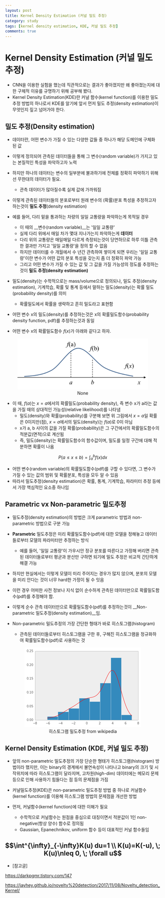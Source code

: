 ```yaml
---
layout: post
title: Kernel Density Estimation (커널 밀도 추정)
category: study
tags: [kernel density estimation, KDE, 커널 밀도 추정]
comments: true
---
```


# Kernel Density Estimation (커널 밀도 추정)

- CNN을 이용한 실험을 했는데 직관적으로는 결과가 좋아졌지만 왜 좋아졌는지에 대한 구체적 이유를 규명하기 위해 공부해 봤다.
- Kernel Density Estimation(KDE)란 커널 함수(kernel function)를 이용한 밀도추정 방법의 하나로서 KDE를 알기에 앞서 먼저 밀도 추정(density estimation)이 무엇인지 짚고 넘어가야 한다.

## 밀도 추정(Density estimation)
- 데이터란, 어떤 변수가 가질 수 있는 다양한 값들 중 하나가 해당 도메인에 구체화 된 값
- 이렇게 정의되어 관측된 데이터들을 통해 그 변수(random variable)가 가지고 있는 본질적인 특성을 파악하고자 노력

- 하지만 하나의 데이터는 변수의 일부분에 불과하기에 전체를 정확히 파악하기 위해선 무한대의 데이터가 필요.
  - 관측 데이터가 많아질수록 실제 값에 가까워짐
- 이렇게 관측된 데이터들의 분포로부터 원래 변수의 (확률)분포 특성을 추정하고자 하는것이 __밀도 추정__(density estimation)

- 예를 들어, 다리 밑을 통과하는 차량의 일일 교통량을 파악하는게 목적일 경우
  - 이 때의 __변수(random variable)__는 '일일 교통량'
  - 실제 다리 위에서 매일 차가 몇대 지나가는지 파악하는게 __데이터__
  - 다리 위의 교통량은 매일매일 다르게 측정되는것이 당연하므로 하루 이틀 관측한 결과만 가지고 '일일 교통량'을 정의 할 수 없음
  - 하지만 데이터를 수 개월에서 수 년간 관측하여 쌓이게 되면 우리는 '일일 교통량'이란 변수가 어떤 값의 분포 특성을 갖는지 좀 더 정확히 파악 가능
  - 그리고 어떤 변수가 가질 수 있는 값 및 그 값을 가질 가능성의 정도를 추정하는것이 __밀도 추정(density estimation)__

- 밀도(density)는 수학적으로는 mass/volume으로 정의되나, 밀도 추정(density estimation), 기계학습, 확률 및 통계 등에서 말하는 밀도(density)는 확률 밀도(probability density)를 의미
  - 확률밀도에서 확률을 생략하고 흔히 밀도라고 표현함

- 어떤 변수 x의 밀도(density)를 추정하는것은 x의 확률밀도함수(probability density function, pdf)를 추정하는것과 동일
- 어떤 변수 x의 확률밀도함수 $f(x)$가 아래와 같다고 하자.

<center>
<figure>
<img src="/assets/post_img/study/2019-02-03-KDE/fig1.png" alt="views">
<figcaption>None</figcaption>
</figure>
</center>

- 이 때, $f(a)$는 $x=a$에서의 확률밀도(probability density), 즉 변수 x가 a라는 값을 가질 때의 상대적인 가능성(relative likelihood)를 나타냄
  - 밀도(density)와 확률(probability)를 구분해 보면 위 그림에서 $x=a$일 확률은 0이지만(점), $x=a$에서의 밀도(density)는 $f(a)$로 0이 아님
  - x가 a, b 사이의 값을 가질 확률(probability)은 그 구간에서의 확률밀도함수의 적분값(면적)으로 계산됨
  - 즉, 밀도(density)는 확률밀도함수의 함수값이며, 밀도를 일정 구간에 대해 적분하면 확률이 나옴

$$P(a\leq x\leq b)=\int^{b}_{a}f(x) dx$$

- 어떤 변수(random variable)의 확률밀도함수(pdf)를 구할 수 있다면, 그 변수가 가질 수 있는 값의 범위 및 확률분포, 특성을 모두 알 수 있음
- 따라서 밀도추정(density estimation)은 확률, 통계, 기계학습, 파라미터 추정 등에서 가장 핵심적인 요소중 하나임

## Parametric vx Non-parametric 밀도추정
- 밀도추정(density estimation)의 방법은 크게 parametric 방법과 non-parametric 방법으로 구분 가능

- __Parametric__ 밀도추정은 미리 확률밀도함수(pdf)에 대한 모델을 정해놓고 데이터들로부터 모델의 파라미터만 추정하는 방식
  - 예를 들어, '일일 교통량'이 가우시안 정규 분포를 따른다고 가정해 버리면 관측된 데이터들로부터 평균과 분산만 구하면 되기에 밀도 추정은 비교적 간단하게 해결 가능
- 하지만 현실에서는 이렇게 모델이 미리 주어지는 경우가 많지 않으며, 분포의 모델을 미리 안다는 것이 너무 hard한 가정이 될 수 잇음
- 이런 경우 어떠한 사전 정보나 지식 없이 순수하게 관측된 데이터만으로 확률밀도함수(pdf)를 추정해야 함.
- 이렇게 순수 관측 데이터만으로 확률밀도함수(pdf)를 추정하는것이 __Non-parametric 밀도추정(density estimation)__임.

- Non-parametric 밀도추정의 가장 간단한 형태가 바로 히스토그램(histogram)
  - 관측된 데이터들로부터 히스토그램을 구한 후, 구해진 히스토그램을 정규화하여 확률밀도함수(pdf)로 사용하는 것
  
<center>
<figure>
<img src="/assets/post_img/study/2019-02-03-KDE/fig2.png" alt="views">
<figcaption>히스토그램 밀도추정 from wikipedia</figcaption>
</figure>
</center>

## Kernel Density Estimation (KDE, 커널 밀도 추정)
- 앞의 non-parametric 밀도추정의 가장 단순한 형태가 히스토그램(histogram) 방법이라 했지만, 이는 binary의 경계에서 불연속성이 나타나고 binary의 크기 및 시작위치에 따라 히스토그램이 달라지며, 고차원(high-dim) 데이터에는 메모리 문제등으로 인해 사용하기 힘들다는 점 등의 문제점을 가짐

- 커널밀도추정(KDE)은 non-parametric 밀도추정 방법 중 하나로 커널함수(kernel function)를 이용해 히스토그램 방법의 문제점을 개선한 방법
- 먼저, 커널함수(kernel function)에 대한 이해가 필요
  - 수학적으로 커널함수는 원점을 중심으로 대칭이면서 적분값이 1인 non-negative(항상 양수) 함수로 정의됨
  - Gaussian, Epanechnikov, uniform 함수 등이 대표적인 커널 함수들임

$$\int^{\infty}_{-\infty}K(u) du=1 \\ K(u)=K(-u), \; K(u)\nleq 0, \; \forall u$$
---

- [참고글]

https://darkpgmr.tistory.com/147

https://jayhey.github.io/novelty%20detection/2017/11/08/Novelty_detection_Kernel/
